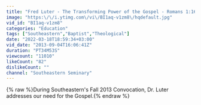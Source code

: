 ```yaml
---
title: "Fred Luter - The Transforming Power of the Gospel - Romans 1:16-17"
image: "https:\/\/i.ytimg.com\/vi\/BI1aq-v1zm8\/hqdefault.jpg"
vid_id: "BI1aq-v1zm8"
categories: "Education"
tags: ["Southeastern","Baptist","Theological"]
date: "2022-03-18T18:59:34+03:00"
vid_date: "2013-09-04T16:06:41Z"
duration: "PT34M53S"
viewcount: "11010"
likeCount: "82"
dislikeCount: ""
channel: "Southeastern Seminary"
---
```

{% raw %}During Southeastern's Fall 2013 Convocation, Dr. Luter addresses our need for the Gospel.{% endraw %}
